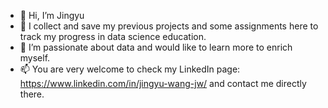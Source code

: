 - 👋 Hi, I’m Jingyu
- 🌱 I collect and save my previous projects and some assignments here to track my progress in data science education. 
- 💞️ I’m passionate about data and would like to learn more to enrich myself. 
- 📫 You are very welcome to check my LinkedIn page: https://www.linkedin.com/in/jingyu-wang-jw/ and contact me directly there. 

